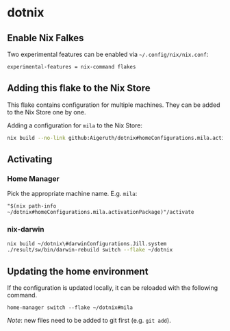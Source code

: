 # dotnix

## Enable Nix Falkes

Two experimental features can be enabled via `~/.config/nix/nix.conf`:

```sh
experimental-features = nix-command flakes
```

## Adding this flake to the Nix Store

This flake contains configuration for multiple machines. They can be added to the Nix Store one by one.

Adding a configuration for `mila` to the Nix Store:

```sh
nix build --no-link github:Aigeruth/dotnix#homeConfigurations.mila.activationPackage
```

## Activating

### Home Manager

Pick the appropriate machine name. E.g. `mila`:

```
"$(nix path-info ~/dotnix#homeConfigurations.mila.activationPackage)"/activate
```

### nix-darwin

```sh
nix build ~/dotnix\#darwinConfigurations.Jill.system
./result/sw/bin/darwin-rebuild switch --flake ~/dotnix
```

## Updating the home environment

If the configuration is updated locally, it can be reloaded with the following command.

```
home-manager switch --flake ~/dotnix#mila
```

_Note_: new files need to be added to git first (e.g. `git add`).
